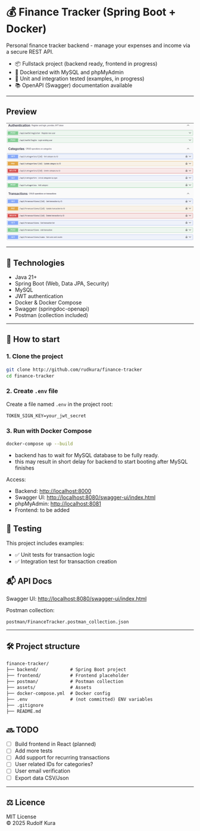 # 💰 Finance Tracker (Spring Boot + Docker)

Personal finance tracker backend - manage your expenses and income via a secure REST API.

- 📦 Fullstack project (backend ready, frontend in progress)
- 🐳 Dockerized with MySQL and phpMyAdmin
- 🧪 Unit and integration tested (examples, in progress)
- 📚 OpenAPI (Swagger) documentation available

---

## Preview

![Swagger UI](assets/swagger.png)


---

## 🧱 Technologies

- Java 21+
- Spring Boot (Web, Data JPA, Security)
- MySQL
- JWT authentication
- Docker & Docker Compose
- Swagger (springdoc-openapi)
- Postman (collection included)

---

## 🚀 How to start

### 1. Clone the project

```bash
git clone http://github.com/rudkura/finance-tracker
cd finance-tracker
```

### 2. Create `.env` file

Create a file named `.env` in the project root:

```env
TOKEN_SIGN_KEY=your_jwt_secret
```

### 3. Run with Docker Compose

```bash
docker-compose up --build
```

- backend has to wait for MySQL database to be fully ready.
- this may result in short delay for backend to start booting after MySQL finishes

Access:
- Backend: [http://localhost:8000](http://localhost:8000)
- Swagger UI: [http://localhost:8080/swagger-ui/index.html](http://localhost:8080/swagger-ui/index.html)
- phpMyAdmin: [http://localhost:8081](http://localhost:8081)
- Frontend: to be added

## 🧪 Testing

This project includes examples:

- ✅ Unit tests for transaction logic
- ✅ Integration test for transaction creation

## 📬 API Docs

Swagger UI: [http://localhost:8080/swagger-ui/index.html](http://localhost:8080/swagger-ui/index.html)

Postman collection:
```
postman/FinanceTracker.postman_collection.json
```

---

## 🛠️ Project structure

```
finance-tracker/
├── backend/            # Spring Boot project
├── frontend/           # Frontend placeholder
├── postman/            # Postman collection
├── assets/             # Assets
├── docker-compose.yml  # Docker config
├── .env                # (not committed) ENV variables
├── .gitignore
├── README.md
```

## 🔜 TODO

- [ ] Build frontend in React (planned)
- [ ] Add more tests
- [ ] Add support for recurring transactions
- [ ] User related IDs for categories?
- [ ] User email verification
- [ ] Export data CSV/Json

---

## ⚖ Licence

MIT License  
© 2025 Rudolf Kura
